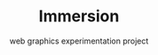 <h1 align="center">
    Immersion
</h1>

<p align="center">
    web graphics experimentation project
</p>


